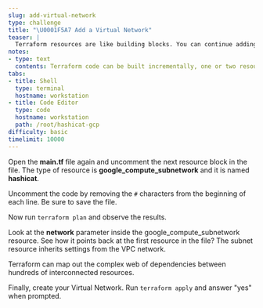 ```yaml
---
slug: add-virtual-network
type: challenge
title: "\U0001F5A7 Add a Virtual Network"
teaser: |
  Terraform resources are like building blocks. You can continue adding more blocks until your infrastructure reaches the desired state.
notes:
- type: text
  contents: Terraform code can be built incrementally, one or two resources at a time.
tabs:
- title: Shell
  type: terminal
  hostname: workstation
- title: Code Editor
  type: code
  hostname: workstation
  path: /root/hashicat-gcp
difficulty: basic
timelimit: 10000
---
```

Open the **main.tf** file again and uncomment the next resource block in the file. The type of resource is **google_compute_subnetwork** and it is named **hashicat**.

Uncomment the code by removing the `#` characters from the beginning of each line. Be sure to save the file.

Now run `terraform plan` and observe the results.

Look at the **network** parameter inside the google_compute_subnetwork resource. See how it points back at the first resource in the file? The subnet resource inherits settings from the VPC network.

Terraform can map out the complex web of dependencies between hundreds of interconnected resources.

Finally, create your Virtual Network. Run `terraform apply` and answer "yes" when prompted.